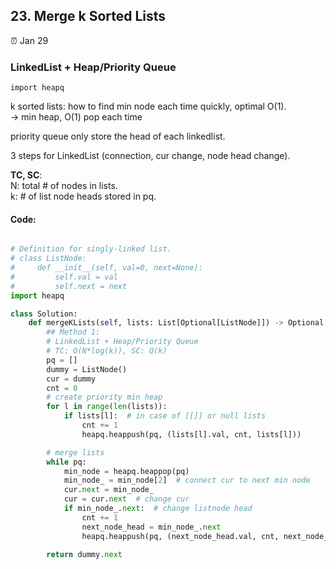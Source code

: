 ## 23. Merge k Sorted Lists

:alarm_clock: Jan 29

### LinkedList + Heap/Priority Queue

`import heapq`

k sorted lists: how to find min node each time quickly, optimal O(1). \
-> min heap, O(1) pop each time

priority queue only store the head of each linkedlist. 

3 steps for LinkedList (connection, cur change, node head change).

**TC, SC**:\
N: total # of nodes in lists.\
k: # of list node heads stored in pq.

#### Code:
```python

# Definition for singly-linked list.
# class ListNode:
#     def __init__(self, val=0, next=None):
#         self.val = val
#         self.next = next
import heapq

class Solution:
    def mergeKLists(self, lists: List[Optional[ListNode]]) -> Optional[ListNode]:
        ## Method 1: 
        # LinkedList + Heap/Priority Queue
        # TC: O(N*log(k)), SC: O(k)
        pq = []
        dummy = ListNode()
        cur = dummy
        cnt = 0
        # create priority min heap
        for l in range(len(lists)):
            if lists[l]:  # in case of [[]] or null lists
                cnt += 1
                heapq.heappush(pq, (lists[l].val, cnt, lists[l]))

        # merge lists
        while pq:
            min_node = heapq.heappop(pq)
            min_node_ = min_node[2]  # connect cur to next min node
            cur.next = min_node_
            cur = cur.next  # change cur
            if min_node_.next:  # change listnode head
                cnt += 1
                next_node_head = min_node_.next
                heapq.heappush(pq, (next_node_head.val, cnt, next_node_head))

        return dummy.next


```
